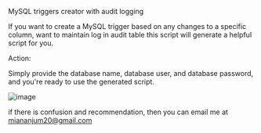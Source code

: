 MySQL triggers creator with audit logging

If you want to create a MySQL trigger based on any changes to a specific column, want to maintain log in audit table  this script will generate a helpful script for you.

Action:

Simply provide the database name, database user, and database password, and you're ready to use the generated script.

![image](https://github.com/user-attachments/assets/aa4c8606-b3e0-4210-bea2-6d5055e9e48a)


if there is confusion and recommendation, then you can email me at miananjum20@gmail.com
